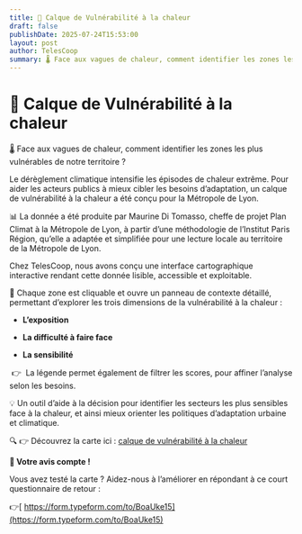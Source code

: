```yaml
---
title: 🥵 Calque de Vulnérabilité à la chaleur
draft: false
publishDate: 2025-07-24T15:53:00
layout: post
author: TelesCoop
summary: 🌡️ Face aux vagues de chaleur, comment identifier les zones les plus vulnérables de notre territoire ?
---
```

# 🥵 Calque de Vulnérabilité à la chaleur

🌡️ Face aux vagues de chaleur, comment identifier les zones les plus vulnérables de notre territoire ?

Le dérèglement climatique intensifie les épisodes de chaleur extrême. Pour aider les acteurs publics à mieux cibler les besoins d’adaptation, un calque de vulnérabilité à la chaleur a été conçu pour la Métropole de Lyon.

📊 La donnée a été produite par Maurine Di Tomasso, cheffe de projet Plan Climat à la Métropole de Lyon, à partir d’une méthodologie de l’Institut Paris Région, qu’elle a adaptée et simplifiée pour une lecture locale au territoire de la Métropole de Lyon.

Chez TelesCoop, nous avons conçu une interface cartographique interactive rendant cette donnée lisible, accessible et exploitable.

🧩 Chaque zone est cliquable et ouvre un panneau de contexte détaillé, permettant d’explorer les trois dimensions de la vulnérabilité à la chaleur : 

- **L’exposition&#32;**


- **La difficulté à faire face**


- **La sensibilité&#160;**

 👉  La légende permet également de filtrer les scores, pour affiner l’analyse selon les besoins. 

💡 Un outil d’aide à la décision pour identifier les secteurs les plus sensibles face à la chaleur, et ainsi mieux orienter les politiques d’adaptation urbaine et climatique.

🔍 👉 Découvrez la carte ici : [calque de vulnérabilité à la chaleur](https://carte.iarbre.fr/vulnerability/14/45.75773/4.85377)&#32;&#32;[
](https://carte.iarbre.fr/vulnerability/14/45.75773/4.85377)

[
](https://carte.iarbre.fr/vulnerability/14/45.75773/4.85377)**📢 Votre avis compte !&#32;&#32;**

Vous avez testé la carte ? Aidez-nous à l’améliorer en répondant à ce court questionnaire de retour : 

👉[ https://form.typeform.com/to/BoaUke15](https://form.typeform.com/to/BoaUke15)
